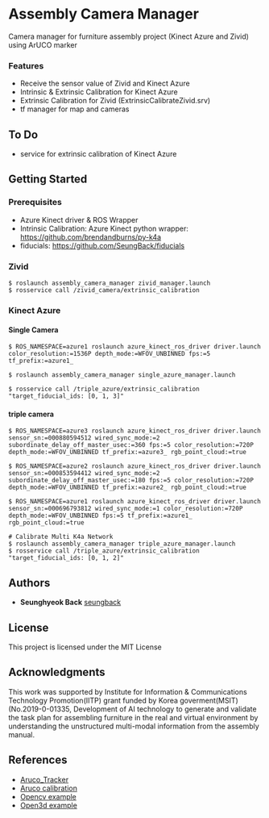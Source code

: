 # Assembly Camera Manager

Camera manager for furniture assembly project (Kinect Azure and Zivid) using ArUCO marker

### Features

- Receive the sensor value of Zivid and Kinect Azure 
- Intrinsic & Extrinsic Calibration for Kinect Azure
- Extrinsic Calibration for Zivid (ExtrinsicCalibrateZivid.srv)
- tf manager for map and cameras

## To Do
- service for extrinsic calibration of Kinect Azure

## Getting Started

### Prerequisites

- Azure Kinect driver & ROS Wrapper
- Intrinsic Calibration: Azure Kinect python wrapper: https://github.com/brendandburns/py-k4a
- fiducials: https://github.com/SeungBack/fiducials

### Zivid
```
$ roslaunch assembly_camera_manager zivid_manager.launch
$ rosservice call /zivid_camera/extrinsic_calibration
```

### Kinect Azure
#### Single Camera
```
$ ROS_NAMESPACE=azure1 roslaunch azure_kinect_ros_driver driver.launch color_resolution:=1536P depth_mode:=WFOV_UNBINNED fps:=5  tf_prefix:=azure1_

$ roslaunch assembly_camera_manager single_azure_manager.launch 

$ rosservice call /triple_azure/extrinsic_calibration "target_fiducial_ids: [0, 1, 3]"
```

#### triple camera
```
$ ROS_NAMESPACE=azure3 roslaunch azure_kinect_ros_driver driver.launch sensor_sn:=000880594512 wired_sync_mode:=2 subordinate_delay_off_master_usec:=360 fps:=5 color_resolution:=720P depth_mode:=WFOV_UNBINNED tf_prefix:=azure3_ rgb_point_cloud:=true

$ ROS_NAMESPACE=azure2 roslaunch azure_kinect_ros_driver driver.launch sensor_sn:=000853594412 wired_sync_mode:=2 subordinate_delay_off_master_usec:=180 fps:=5 color_resolution:=720P depth_mode:=WFOV_UNBINNED tf_prefix:=azure2_ rgb_point_cloud:=true

$ ROS_NAMESPACE=azure1 roslaunch azure_kinect_ros_driver driver.launch sensor_sn:=000696793812 wired_sync_mode:=1 color_resolution:=720P depth_mode:=WFOV_UNBINNED fps:=5 tf_prefix:=azure1_ rgb_point_cloud:=true

# Calibrate Multi K4a Network
$ roslaunch assembly_camera_manager triple_azure_manager.launch
$ rosservice call /triple_azure/extrinsic_calibration "target_fiducial_ids: [0, 1, 2]"

```


## Authors

* **Seunghyeok Back** [seungback](https://github.com/SeungBack)

## License

This project is licensed under the MIT License

## Acknowledgments

This work was supported by Institute for Information & Communications Technology Promotion(IITP) grant funded by Korea goverment(MSIT) (No.2019-0-01335, Development of AI technology to generate and validate the task plan for assembling furniture in the real and virtual environment by understanding the unstructured multi-modal information from the assembly manual.

## References

- [Aruco_Tracker](https://github.com/njanirudh/Aruco_Tracker)
- [Aruco calibration](https://github.com/abhishek098/camera_calibration)
- [Opencv example](https://www.learnopencv.com/augmented-reality-using-aruco-markers-in-opencv-c-python/)
- [Open3d example](https://github.com/intel-isl/Open3D)




